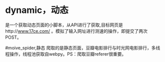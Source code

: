# dynamic，动态
是一个获取动态页面的小脚本，从API进行了获取,目标网页是http://www.17ce.com/ 。模拟了输入网址进行测速的操作，即提交了两次POST。

#moive_spider,静态
爬取的是静态页面，豆瓣电影排行与时光网电影排行，多线程操作，线程池获取自webpy。PS：爬取豆瓣referer很重要。

